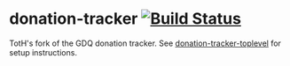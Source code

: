 # donation-tracker [![Build Status](https://travis-ci.org/TipoftheHats/donation-tracker.svg?branch=master)](https://travis-ci.org/TipoftheHats/donation-tracker)

TotH's fork of the GDQ donation tracker. See [donation-tracker-toplevel](https://github.com/TipoftheHats/donation-tracker-toplevel) for setup instructions.
